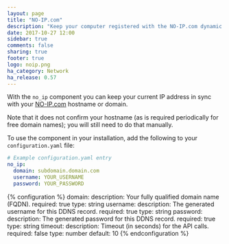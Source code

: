 ```yaml
---
layout: page
title: "NO-IP.com"
description: "Keep your computer registered with the NO-IP.com dynamic DNS."
date: 2017-10-27 12:00
sidebar: true
comments: false
sharing: true
footer: true
logo: noip.png
ha_category: Network
ha_release: 0.57
---
```


With the `no_ip` component you can keep your current IP address in sync with your [NO-IP.com](https://www.noip.com)  hostname or domain.  

Note that it does not confirm your hostname (as is required periodically for free domain names); you will still need to do that manually.

To use the component in your installation, add the following to your `configuration.yaml` file:

```yaml
# Example configuration.yaml entry
no_ip:
  domain: subdomain.domain.com
  username: YOUR_USERNAME
  password: YOUR_PASSWORD
```

{% configuration %}
  domain:
    description: Your fully qualified domain name (FQDN).
    required: true
    type: string
  username:
    description: The generated username for this DDNS record.
    required: true
    type: string
  password:
    description: The generated password for this DDNS record.
    required: true
    type: string
  timeout:
    description: Timeout (in seconds) for the API calls.
    required: false
    type: number
    default: 10
{% endconfiguration %}
